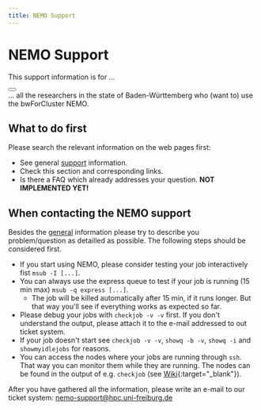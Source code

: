 ```yaml
---
title: NEMO Support
---
```

# NEMO Support

<article class="message is-warning">
  <div class="message-header">
    <p>This support information is for ...</p>
    <button class="delete" aria-label="delete"></button>
  </div>
  <div class="message-body">
    ... all the researchers in the state of Baden-Württemberg who (want to) use the bwForCluster NEMO.
  </div>
</article>

## What to do first

Please search the relevant information on the web pages first:

- See general [support](/support/) information.
- Check this section and corresponding links.
- Is there a FAQ which already addresses your question. **NOT IMPLEMENTED YET!**

## When contacting the NEMO support

Besides the [general](/support/) information please try to describe you problem/question as detailled as possible.
The following steps should be considered first.

- If you start using NEMO, please consider testing your job interactively fist `msub -I [...]`.
- You can always use the express queue to test if your job is running (15 min max) `msub -q express [...]`.
  - The job will be killed automatically after 15 min, if it runs longer. But that way you'll see if everything works as expected so far.
- Please debug your jobs with `checkjob -v -v` first. If you don't understand the output, please attach it to the e-mail addressed to out ticket system.
- If your job doesn't start see `checkjob -v -v`, `showq -b -v`, `showq -i` and `showmyidlejobs` for reasons.
- You can access the nodes where your jobs are running through `ssh`. That way you can monitor them while they are running. The nodes can be found in the output of e.g. `checkjob`
  (see [Wiki](https://wiki.bwhpc.de/e/BwForCluster_NEMO_Specific_Batch_Features#Monitor_Running_Jobs){:target="_blank"}).

After you have gathered all the information, please write an e-mail to our ticket system:
[nemo-support@hpc.uni-freiburg.de](mailto:nemo-support@hpc.uni-freiburg.de)
